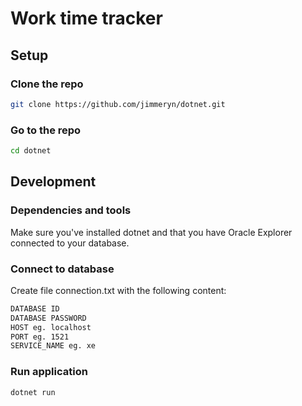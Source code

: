 # Work time tracker

## Setup

### Clone the repo

```sh
git clone https://github.com/jimmeryn/dotnet.git
```

### Go to the repo

```sh
cd dotnet
```

## Development

### Dependencies and tools

Make sure you've installed dotnet and that you have Oracle Explorer connected to your database.

### Connect to database

Create file connection.txt with the following content:

```sh
DATABASE ID
DATABASE PASSWORD
HOST eg. localhost
PORT eg. 1521
SERVICE_NAME eg. xe
```

### Run application

```sh
dotnet run
```
